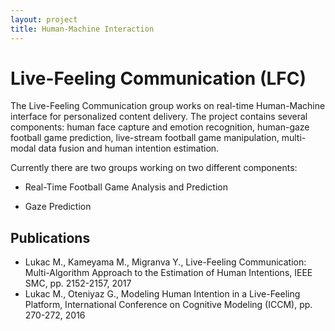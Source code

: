 ```yaml
---
layout: project
title: Human-Machine Interaction
---
```

<h1> Live-Feeling Communication (LFC)</h1>

The Live-Feeling Communication group works on real-time Human-Machine interface for personalized content delivery. The project contains several components: human face capture and emotion recognition, human-gaze football game prediction, live-stream football game manipulation, multi-modal data fusion and human intention estimation. 

Currently there are two groups working on two different components:

  - Real-Time Football Game Analysis and Prediction

  - Gaze Prediction

 <h2>Publications</h2>
 
 - Lukac M., Kameyama M., Migranva Y., Live-Feeling Communication: Multi-Algorithm Approach to the Estimation of Human Intentions, IEEE SMC, pp. 2152-2157, 2017 
 - Lukac M., Oteniyaz G., Modeling Human Intention in a Live-Feeling Platform, International Conference on Cognitive Modeling (ICCM), pp. 270-272, 2016 
